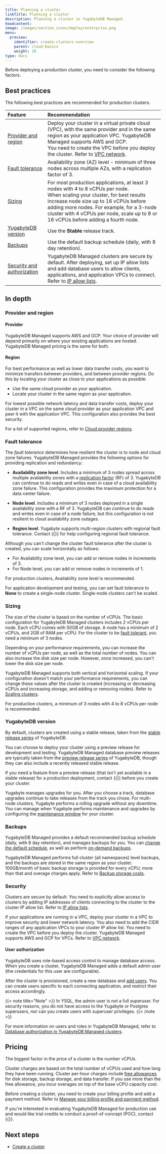 ```yaml
---
title: Planning a cluster
linkTitle: Planning a cluster
description: Planning a cluster in YugabyteDB Managed.
headcontent:
image: /images/section_icons/deploy/enterprise.png
menu:
  preview:
    identifier: create-clusters-overview
    parent: cloud-basics
    weight: 10
type: docs
---
```


Before deploying a production cluster, you need to consider the following factors.

## Best practices

The following best practices are recommended for production clusters.

| Feature | Recommendation |
| :--- | :--- |
| [Provider and region](#provider-and-region) | Deploy your cluster in a virtual private cloud (VPC), with the same provider and in the same region as your application VPC. YugabyteDB Managed supports AWS and GCP.<br>You need to create the VPC before you deploy the cluster. Refer to [VPC network](../cloud-vpcs/). |
| [Fault tolerance](#fault-tolerance) | Availability zone (AZ) level - minimum of three nodes across multiple AZs, with a replication factor of 3. |
| [Sizing](#sizing) | For most production applications, at least 3 nodes with 4 to 8 vCPUs per node.<br>When scaling your cluster, for best results increase node size up to 16 vCPUs before adding more nodes. For example, for a 3-node cluster with 4 vCPUs per node, scale up to 8 or 16 vCPUs before adding a fourth node. |
| [YugabyteDB version](#yugabytedb-version) | Use the **Stable** release track. |
| [Backups](#backups) | Use the default backup schedule (daily, with 8 day retention). |
| [Security and authorization](#security) | YugabyteDB Managed clusters are secure by default. After deploying, set up IP allow lists and add database users to allow clients, applications, and application VPCs to connect. Refer to [IP allow lists](../../cloud-secure-clusters/add-connections/). |

## In depth

### Provider and region

#### Provider

YugabyteDB Managed supports AWS and GCP. Your choice of provider will depend primarily on where your existing applications are hosted. YugabyteDB Managed pricing is the same for both.

#### Region

For best performance as well as lower data transfer costs, you want to minimize transfers between providers, and between provider regions. Do this by locating your cluster as close to your applications as possible:

- Use the same cloud provider as your application.
- Locate your cluster in the same region as your application.

For lowest possible network latency and data transfer costs, deploy your cluster in a VPC on the same cloud provider as your application VPC and peer it with the application VPC. This configuration also provides the best security.

For a list of supported regions, refer to [Cloud provider regions](../../release-notes/#cloud-provider-regions).

### Fault tolerance

The _fault tolerance_ determines how resilient the cluster is to node and cloud zone failures. YugabyteDB Managed provides the following options for providing replication and redundancy:

- **Availability zone level**. Includes a minimum of 3 nodes spread across multiple availability zones with a [replication factor](../../../architecture/docdb-replication/replication/) (RF) of 3. YugabyteDB can continue to do reads and writes even in case of a cloud availability zone failure. This configuration provides the maximum protection for a data center failure.

- **Node level**. Includes a minimum of 3 nodes deployed in a single availability zone with a RF of 3. YugabyteDB can continue to do reads and writes even in case of a node failure, but this configuration is not resilient to cloud availability zone outages.

- **Region level**. Yugabyte supports multi-region clusters with regional fault tolerance. Contact {{<support-cloud>}} for help configuring regional fault tolerance.

Although you can't change the cluster fault tolerance after the cluster is created, you can scale horizontally as follows:

- For Availability zone level, you can add or remove nodes in increments of 3.
- For Node level, you can add or remove nodes in increments of 1.

For production clusters, Availability zone level is recommended.

For application development and testing, you can set fault tolerance to **None** to create a single-node cluster. Single-node clusters can't be scaled.

### Sizing

The size of the cluster is based on the number of vCPUs. The basic configuration for YugabyteDB Managed clusters includes 2 vCPUs per node. Each vCPU comes with 50GB of storage. A node has a minimum of 2 vCPUs, and 2GB of RAM per vCPU. For the cluster to be [fault tolerant](#fault-tolerance), you need a minimum of 3 nodes.

Depending on your performance requirements, you can increase the number of vCPUs per node, as well as the total number of nodes. You can also increase the disk size per node. However, once increased, you can't lower the disk size per node.

YugabyteDB Managed supports both vertical and horizontal scaling. If your configuration doesn't match your performance requirements, you can change these values after the cluster is created (increasing or decreasing vCPUs and increasing storage, and adding or removing nodes). Refer to [Scaling clusters](../../cloud-clusters/configure-clusters/).

For production clusters, a minimum of 3 nodes with 4 to 8 vCPUs per node is recommended.

### YugabyteDB version

By default, clusters are created using a stable release, taken from the [stable release series](../../../releases/versioning/#stable-releases) of YugabyteDB.

You can choose to deploy your cluster using a preview release for development and testing. YugabyteDB Managed database preview releases are typically taken from the [preview release series](../../../releases/versioning/#preview-releases) of YugabyteDB, though they can also include a recently released stable release.

If you need a feature from a preview release (that isn't yet available in a stable release) for a production deployment, contact {{<support-cloud>}} before you create your cluster.

Yugabyte manages upgrades for you. After you choose a track, database upgrades continue to take releases from the track you chose. For multi-node clusters, Yugabyte performs a rolling upgrade without any downtime. You can manage when Yugabyte performs maintenance and upgrades by configuring the [maintenance window](../../cloud-clusters/cloud-maintenance/) for your cluster.

### Backups

YugabyteDB Managed provides a default recommended backup schedule (daily, with 8 day retention), and manages backups for you. You can [change the default schedule](../../cloud-clusters/backup-clusters/#schedule-backups), as well as perform [on-demand backups](../../cloud-clusters/backup-clusters/#on-demand-backups).

YugabyteDB Managed performs full cluster (all namespaces) level backups, and the backups are stored in the same region as your cluster. 100GB/month of basic backup storage is provided for every vCPU; more than that and overage charges apply. Refer to [Backup storage costs](../../cloud-admin/cloud-billing-costs/#backup-storage-costs).

### Security

Clusters are secure by default. You need to explicitly allow access to clusters by adding IP addresses of clients connecting to the cluster to the cluster IP allow list. Refer to [IP allow lists](../../cloud-secure-clusters/add-connections/).

If your applications are running in a VPC, deploy your cluster in a VPC to improve security and lower network latency. You also need to add the CIDR ranges of any application VPCs to your cluster IP allow list. You need to create the VPC before you deploy the cluster. YugabyteDB Managed supports AWS and GCP for VPCs. Refer to [VPC network](../../cloud-basics/cloud-vpcs/).

#### User authorization

YugabyteDB uses role-based access control to manage database access. When you create a cluster, YugabyteDB Managed adds a default admin user (the credentials for this user are configurable).

After the cluster is provisioned, create a new database and [add users](../../cloud-secure-clusters/add-users/). You can create users specific to each connecting application, and restrict their access accordingly.

{{< note title="Note" >}}
In YSQL, the admin user is not a full superuser. For security reasons, you do not have access to the Yugabyte or Postgres superusers, nor can you create users with superuser privileges.
{{< /note >}}

For more information on users and roles in YugabyteDB Managed, refer to [Database authorization in YugabyteDB Managed clusters](../../cloud-secure-clusters/cloud-users/).

## Pricing

The biggest factor in the price of a cluster is the number vCPUs.

Cluster charges are based on the total number of vCPUs used and how long they have been running. Cluster per-hour charges include [free allowances](../../cloud-admin/cloud-billing-costs/) for disk storage, backup storage, and data transfer. If you use more than the free allowance, you incur overages on top of the base vCPU capacity cost.

Before creating a cluster, you need to create your billing profile and add a payment method. Refer to [Manage your billing profile and payment method](../../cloud-admin/cloud-billing-profile/).

If you're interested in evaluating YugabyteDB Managed for production use and would like trial credits to conduct a proof-of-concept (POC), contact {{<support-cloud>}}.

## Next steps

- [Create a cluster](../create-clusters/)
